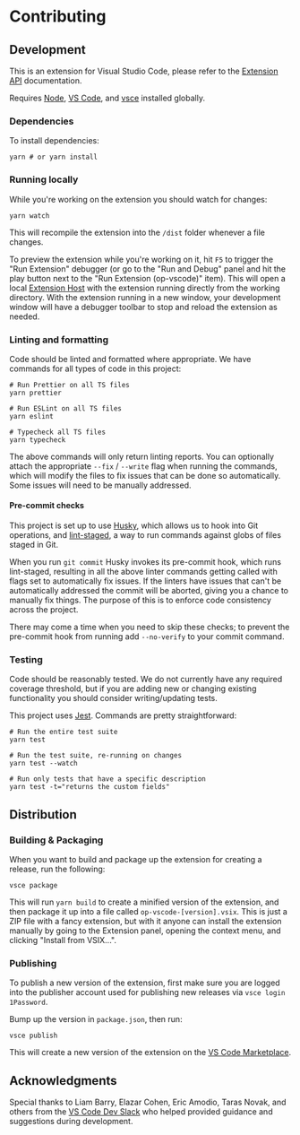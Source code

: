 # Contributing

## Development

This is an extension for Visual Studio Code, please refer to the [Extension API](https://code.visualstudio.com/api) documentation.

Requires [Node](https://nodejs.org/en/), [VS Code](https://code.visualstudio.com/), and [vsce](https://github.com/microsoft/vscode-vsce) installed globally.

### Dependencies

To install dependencies:

```shell
yarn # or yarn install
```

### Running locally

While you're working on the extension you should watch for changes:

```shell
yarn watch
```

This will recompile the extension into the `/dist` folder whenever a file changes.

To preview the extension while you're working on it, hit `F5` to trigger the "Run Extension" debugger (or go to the "Run and Debug" panel and hit the play button next to the "Run Extension (op-vscode)" item). This will open a local [Extension Host](https://code.visualstudio.com/api/advanced-topics/extension-host) with the extension running directly from the working directory. With the extension running in a new window, your development window will have a debugger toolbar to stop and reload the extension as needed.

### Linting and formatting

Code should be linted and formatted where appropriate. We have commands for all types of code in this project:

```shell
# Run Prettier on all TS files
yarn prettier

# Run ESLint on all TS files
yarn eslint

# Typecheck all TS files
yarn typecheck
```

The above commands will only return linting reports. You can optionally attach the appropriate `--fix` / `--write` flag when running the commands, which will modify the files to fix issues that can be done so automatically. Some issues will need to be manually addressed.

#### Pre-commit checks

This project is set up to use [Husky](https://typicode.github.io/husky/), which allows us to hook into Git operations, and [lint-staged](https://www.npmjs.com/package/lint-staged), a way to run commands against globs of files staged in Git.

When you run `git commit` Husky invokes its pre-commit hook, which runs lint-staged, resulting in all the above linter commands getting called with flags set to automatically fix issues. If the linters have issues that can't be automatically addressed the commit will be aborted, giving you a chance to manually fix things. The purpose of this is to enforce code consistency across the project.

There may come a time when you need to skip these checks; to prevent the pre-commit hook from running add `--no-verify` to your commit command.

### Testing

Code should be reasonably tested. We do not currently have any required coverage threshold, but if you are adding new or changing existing functionality you should consider writing/updating tests.

This project uses [Jest](https://jestjs.io/). Commands are pretty straightforward:

```shell
# Run the entire test suite
yarn test

# Run the test suite, re-running on changes
yarn test --watch

# Run only tests that have a specific description
yarn test -t="returns the custom fields"
```

## Distribution

### Building & Packaging

When you want to build and package up the extension for creating a release, run the following:

```shell
vsce package
```

This will run `yarn build` to create a minified version of the extension, and then package it up into a file called `op-vscode-[version].vsix`. This is just a ZIP file with a fancy extension, but with it anyone can install the extension manually by going to the Extension panel, opening the context menu, and clicking "Install from VSIX...".

### Publishing

To publish a new version of the extension, first make sure you are logged into the publisher account used for publishing new releases via `vsce login 1Password`.

Bump up the version in `package.json`, then run:

```shell
vsce publish
```

This will create a new version of the extension on the [VS Code Marketplace](https://marketplace.visualstudio.com/items?itemName=1Password.op-vscode).

## Acknowledgments

Special thanks to Liam Barry, Elazar Cohen, Eric Amodio, Taras Novak, and others from the [VS Code Dev Slack](https://aka.ms/vscode-dev-community) who helped provided guidance and suggestions during development.
